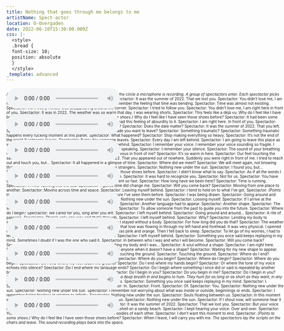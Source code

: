 ```yaml
---
title: Nothing that goes through me belongs to me
artistName: Spect-actor
location: O-Overgaden
date: 2022-06-10T15:30:00.000Z
css: |-
  <style>
  .bread {
  font-size: 10;
  position: absolute
  }
  </style>
_template: advanced
---
```


<style>
.bread {
font-size: 10;
position: absolute
}
</style>

<p class="bread"><em>A circle of chairs. On each chair is a script. From the center of the circle a microphone is recording. 
A group of spectactors enter. Each spectactor picks up a script and takes a seat.</em>
 Spectactor: Where do I begin?
 Spectactor: It was the summer of 2022. That we lost you.
 Spectactor: You didn’t lose me, I am right here in front of you.
 Spectactor: Not you.
 Spectactor: I remember the feeling that time was bending.
 Spectactor: Time was almost not existing.
 Spectactor: As if every minute was disappearing around the corner. 
Spectactor: I tried to follow you.
 Spectactor: You didn’t lose me, I am right here in front of you.
 Spectactor: It was in 2022. The weather was so warm that day. I was wearing shorts.
 Spectactor: This feels like a déjà vu. Why do I feel like I have been in this exact moment before?
 Spectactor: <em>(Points to some shoes.)</em> Why do I feel like I have seen those shoes before? 
Spectactor: It had been some strange years and… I don’t know…
 Spectactor: Everything just had this feeling of absurdity to it.
 Spectactor: I am right here. In front of you.
 Spectactor: The weather was so nice that day.
 Spectactor: Was it in August?
 Spectactor: Does the date matter?
 Spectactor: It was the summer of 2022. That you left.
 Spectactor: Had something happened? Something that had made you want to leave?
 Spectactor: Something traumatic? 
Spectactor: Something traumatic happens every fucking moment at this planet.
 Spectactor: What happened?
 Spectactor: Stop making everything so heavy. 
Spectactor: It’s not the end of the world if someone leaves.
 Spectactor: Every day someone leaves.
 Spectactor: Every day I am left behind.
 Spectactor: I am going to leave this place as well. 
Spectactor: Why did you leave?
Spectactor: I left myself behind.
 Spectactor: I remember your voice. I remember your voice sounding so fragile. I didn’t know if you were 
nervous or if this was your usual way of speaking. 
Spectactor: I remember your silence. 
Spectactor: The sound of your breathing filling the space.
 Spectactor: Did you have any reason to be nervous in front of me?
 Spectactor: It’s so warm in here.
 Spectactor: Our feet touching the same ground, but… 
Spectactor: It was the late summer of 2022. That you appeared out of nowhere. Suddenly you were right in 
front of me. I tried to reach out and touch you, but…
 Spectactor: It all happened in a glimpse of time.
 Spectactor: Where did we meet?
 Spectactor: We will meet again, not knowing that we already met before.
 Spectactor: We will meet again as strangers.
 Spectactor: Nothing new under the sun.
 Spectactor: I found you, but…
 Spectactor: <em>(Points to some shoes.)</em> I really feel like I have seen those shoes before.
 Spectactor: I didn’t know what to say.
 Spectactor: As if all the words I knew.
 Spectactor: Were made for others. 
Spectactor: Not for me. 
Spectactor: It was hard to recognize you. 
Spectactor: Not for us. 
Spectactor: You have changed.
 Spectactor: Not for this moment.
 Spectactor: Time went so fast. 
Spectactor: How long have we been here?
 Spectactor: Time is running.
 Spectactor: A river running into the sea.
 Spectactor: I guess time did change me. 
Spectactor: Will you come back?
 Spectactor: Moving from one place to another.
 Spectactor: Moving across time and space. 
Spectactor: Leaving myself behind.
 Spectactor: I tend to hold on to what I’ve got. 
Spectactor: <em>(Points to some shoes.)</em> For how long did you have those shoes? I’m sure I’ve seen them before.
 Spectactor: I was being drawn.
 Spectactor: Going around and around and… 
Spectactor: Arriving at the beginning.
 Spectactor: Nothing new under the sun.
 Spectactor: Loosing myself.
 Spectactor: If I arrive at the beginning, will I meet my old self waiting for me to come back?
 Spectactor: Another language had to appear.
 Spectactor: Another shape.
 Spectactor: The shape of this moment.  
Spectactor: To touch the layers of time.
 Spectactor: To allow someone from the past to guide you into the future.
 Spectactor: Where do I begin?
 Spectactor: We cared for you, long after you left.
 Spectactor: I left myself behind.
 Spectactor: Going around and around… 
Spectactor: A rite of passage.
 Spectactor: There’s only one way and that’s through.
 Spectactor: I left myself behind.
 Spectactor: Why?
 Spectactor: Lending my body to someone…
 Spectactor: Or something… 
Spectactor: For a while I stayed without a body. 
Spectactor: For how long did you do that?
 Spectactor: The weather was so warm. I remember waking up at sunrise with the feeling that love was 
flowing in through my left hand and forehead. It was very physical. I opened my eyes and I saw the new 
moon under a bright star. The sky was pink and orange. Then I fell back to sleep.
 Spectactor: To let go of my worries, I had to let go of the person I thought I was.
 Spectactor: To let love in.
 Spectactor: I left myself behind.
 Spectactor: Something you once said keeps replaying in my mind. 
Sometimes I doubt if I was the one who said it. 
Spectactor: In between who I was and who I will become.
 Spectactor: Will you come back?
 Spectactor: Someone or… 
Spectactor: Something was inhabiting my body and I was…
 Spectactor: A soul without a shape. 
Spectactor: I am right here.
 Spectactor: In front of you.
 Spectactor: Does the soul belong to anyone when it doesn’t have a shape?
 Spectactor: Waiting for my new shape to appear.
 Spectactor: I tend to hold on to what I’ve got. 
Spectactor: Feet touching the ground. 
Spectactor: Touching the ground. 
Spectactor: Where do I end?
 Spectactor: Where do you end?
 Spectactor: Where do I end?
 Spectactor: Where do you begin?
 Spectactor: Where do I begin?
 Spectactor: Where do you begin?
 Spectactor: Do I end where my feet touch the ground?
 Spectactor: Do I end where my hands begin?
 Spectactor: Or where the tone of my voice echoes into silence?
 Spectactor: Do I end where my language ends?
 Spectactor: Do I begin where something I once did or said is repeated by another body?
 Spectactor: Do I begin where my language ends?
 Spectactor: Do I begin in you?
 Spectactor: Do you begin in me?
 Spectactor: Do I begin in you?
 Spectactor: Do you begin in me?
 <em>Each of the spectactors takes a deep breath in and begins to hum. They hum for as long or as short as they want, 
in any tone they want, as high or as low as they want. A delta of voices.</em>
 Spectactor: Something you once said keeps replaying in my mind.
Spectactor: I.
 Spectactor: Am.
 Spectactor: Right.
 Spectactor: Here.
 Spectactor: In. 
Spectactor: Front.
 Spectactor: Of.
 Spectactor: You.
 Spectactor: Nothing new under the sun.
 Spectactor: Nothing new under the sun.
 Spectactor: I remember not worrying about what was inside or outside, beginnings or ends.
 Spectactor: I remember being fearless in relation to infinity.
 Spectactor: Nothing new under the sun.
 Spectactor: Souls floating between us.
 Spectactor: In this moment we are an entity and whatever one of us do will stay with all of us. 
Spectactor: Nothing new under the sun.
 Spectactor: If I shout now, will someone hear it when I’m gone?
 Spectactor: Why would anyone shout?
 Spectactor: It was the summer of 2022. 
Spectactor: That we lost you. 
Spectactor: But your voice lingered for a long time behind…
 Spectactor: Like an empty seashell on a sandy beach. 
Spectactor: I kept hearing your voice. Over and over.
 Spectactor: Your voice became a part of me.
 Spectactor: We linger in the bodies of each other. 
Spectactor: I don’t want this moment to end.
 Spectactor: <em>(Points to some shoes.)</em> Why do I feel like I have seen those shoes before? 
Spectactor: When I leave, I will carry you with me.
 <em>The spectactors lay the scripts on the chairs and leave. The sound recording plays back into the space.</em></p>

<audio style="position:static; right:45%; top:5%" controls="" controlslist="nodownload noplaybackrate"><source src="https://naarduikkeerher.dk/rec_01 10_06_22.mp3" type="audio/mpeg"></audio>

<audio style="position:static; left:45%; top:15%" controls="" controlslist="nodownload noplaybackrate"><source src="https://naarduikkeerher.dk/rec_02 17_06_22.mp3" type="audio/mpeg"></audio>

<audio style="position:static; right:45%; top:25%" controls="" controlslist="nodownload noplaybackrate"><source src="https://naarduikkeerher.dk/rec_03 23_06_22.mp3" type="audio/mpeg"></audio>

<audio style="position:static; left:45%; top:35%" controls="" controlslist="nodownload noplaybackrate"><source src="https://naarduikkeerher.dk/rec_04 30_06_22.mp3" type="audio/mpeg"></audio>

<audio style="position:static; right:45%; top:45%" controls="" controlslist="nodownload noplaybackrate"><source src="https://naarduikkeerher.dk/rec_05 07_07_22.mp3" type="audio/mpeg"></audio>

<audio style="position:static; left:45%; top:55%" controls="" controlslist="nodownload noplaybackrate"><source src="https://naarduikkeerher.dk/rec_06 14_07_22.mp3" type="audio/mpeg"></audio>

<audio style="position:static; right:45%; top:65%" controls="" controlslist="nodownload noplaybackrate"><source src="https://naarduikkeerher.dk/rec_07 21_07_22.mp3" type="audio/mpeg"></audio>

<audio style="position:static; left:45%; top:75%" controls="" controlslist="nodownload noplaybackrate"><source src="https://naarduikkeerher.dk/rec_08 28_07_22.mp3" type="audio/mpeg"></audio>

<audio style="position:static; right:45%; top:85%" controls="" controlslist="nodownload noplaybackrate"><source src="https://naarduikkeerher.dk/rec_09 04_08_22.mp3" type="audio/mpeg"></audio>
